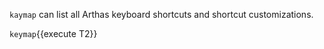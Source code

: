 
`kaymap` can list all Arthas keyboard shortcuts and shortcut customizations.

`keymap`{{execute T2}}